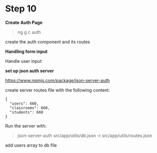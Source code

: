 # Step 10

**Create Auth Page**

>ng g c auth

create the auth component and its routes 

**Handling form input**

Handle user input

**set up json auth server**

https://www.npmjs.com/package/json-server-auth

create server routes file with the following content:

```
{
  "users": 660,
  "classrooms": 660,
  "students": 660
}
```

Run the server with:

>json-server-auth src/app/utils/db.json -r src/app/utils/routes.json

add users array to db file


